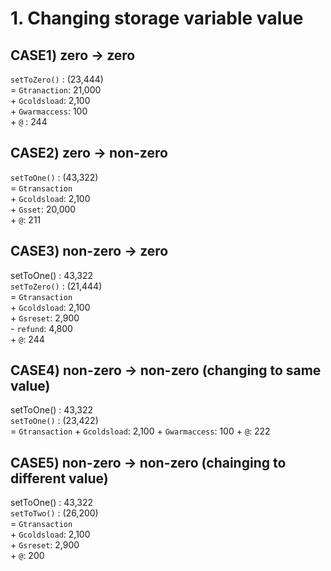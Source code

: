 # 1. Changing storage variable value

## CASE1) zero -> zero

`setToZero()` : (23,444)  
= `Gtranaction`: 21,000  
\+ `Gcoldsload`: 2,100  
\+ `Gwarmaccess`: 100  
\+ `@` : 244

## CASE2) zero -> non-zero

`setToOne()` : (43,322)  
= `Gtransaction`  
\+ `Gcoldsload`: 2,100  
\+ `Gsset`: 20,000  
\+ `@`: 211

## CASE3) non-zero -> zero

setToOne() : 43,322  
`setToZero()` : (21,444)  
= `Gtransaction`  
\+ `Gcoldsload`: 2,100  
\+ `Gsreset`: 2,900  
\- `refund`: 4,800  
\+ `@`: 244

## CASE4) non-zero -> non-zero (changing to same value)

setToOne() : 43,322  
`setToOne()` : (23,422)  
= `Gtransaction`
\+ `Gcoldsload`: 2,100
\+ `Gwarmaccess`: 100
\+ `@`: 222

## CASE5) non-zero -> non-zero (chainging to different value)

setToOne() : 43,322  
`setToTwo()` : (26,200)  
= `Gtransaction`  
\+ `Gcoldsload`: 2,100  
\+ `Gsreset`: 2,900  
\+ `@`: 200
